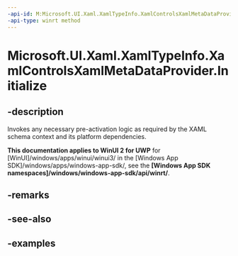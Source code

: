```yaml
---
-api-id: M:Microsoft.UI.Xaml.XamlTypeInfo.XamlControlsXamlMetaDataProvider.Initialize
-api-type: winrt method
---
```


<!-- Method syntax.
public void XamlControlsXamlMetaDataProvider.Initialize()
-->

# Microsoft.UI.Xaml.XamlTypeInfo.XamlControlsXamlMetaDataProvider.Initialize

## -description
Invokes any necessary pre-activation logic as required by the XAML schema context and its platform dependencies.

**This documentation applies to WinUI 2 for UWP** for [WinUI]/windows/apps/winui/winui3/ in the [Windows App SDK]/windows/apps/windows-app-sdk/, see the **[Windows App SDK namespaces]/windows/windows-app-sdk/api/winrt/**.

## -remarks

## -see-also

## -examples

